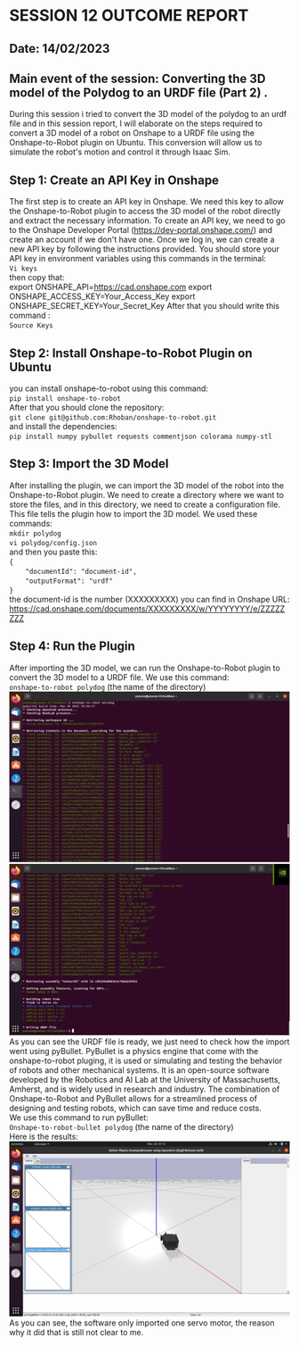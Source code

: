 # SESSION 12 OUTCOME REPORT
## Date: 14/02/2023
## Main event of the session: Converting the 3D model of the Polydog to an URDF file (Part 2) .
During this session i tried to convert the 3D model of the polydog to an urdf file and in this session report, I will elaborate on the steps required to convert a 3D model of a robot on Onshape to a URDF file using the Onshape-to-Robot plugin on Ubuntu. This conversion will allow us to simulate the robot's motion and control it through Isaac Sim.  

## Step 1: Create an API Key in Onshape  
The first step is to create an API key in Onshape. We need this key to allow the Onshape-to-Robot plugin to access the 3D model of the robot directly and extract the necessary information. To create an API key, we need to go to the Onshape Developer Portal (https://dev-portal.onshape.com/) and create an account if we don't have one. Once we log in, we can create a new API key by following the instructions provided.
You should store your API key in environment variables using this commands in the terminal:  
`Vi keys`        
then copy that:  
export ONSHAPE_API=https://cad.onshape.com
export ONSHAPE_ACCESS_KEY=Your_Access_Key
export ONSHAPE_SECRET_KEY=Your_Secret_Key
After that you should write this command :   
`Source Keys`

## Step 2: Install Onshape-to-Robot Plugin on Ubuntu  
you can install onshape-to-robot using this command:  
`pip install onshape-to-robot`   
After that you should clone the repository:  
`git clone git@github.com:Rhoban/onshape-to-robot.git `   
and install the dependencies:  
`pip install numpy pybullet requests commentjson colorama numpy-stl` 

## Step 3: Import the 3D Model  
After installing the plugin, we can import the 3D model of the robot into the Onshape-to-Robot plugin. We need to create a directory where we want to store the files, and in this directory, we need to create a configuration file. This file tells the plugin how to import the 3D model. We used these commands:  
`mkdir polydog`    
`vi polydog/config.json`  
and then you paste this:  
`{`  
`    "documentId": "document-id",`  
`    "outputFormat": "urdf"`  
`}`     
the document-id is the number (XXXXXXXXX) you can find in Onshape URL:
https://cad.onshape.com/documents/XXXXXXXXX/w/YYYYYYYY/e/ZZZZZZZZ  

## Step 4: Run the Plugin  
After importing the 3D model, we can run the Onshape-to-Robot plugin to convert the 3D model to a URDF file. We use this command:  
`onshape-to-robot polydog` (the name of the directory)   
![Alt text](S12/Capture%20d%E2%80%99%C3%A9cran%202023-02-18%20023003.png)  
![Alt text](S12/Capture%20d%E2%80%99%C3%A9cran%202023-02-18%20023102.png)  
As you can see the URDF file is ready, we just need to check how the import went using pyBullet. PyBullet is a physics engine that come with the onshape-to-robot pluging, it is used or simulating and testing the behavior of robots and other mechanical systems. It is an open-source software developed by the Robotics and AI Lab at the University of Massachusetts, Amherst, and is widely used in research and industry. The combination of Onshape-to-Robot and PyBullet allows for a streamlined process of designing and testing robots, which can save time and reduce costs.  
We use this command to run pyBullet:  
`Onshape-to-robot-bullet polydog`  (the name of the directory)  
Here is the results:  
![Alt text](S12/Capture%20d%E2%80%99%C3%A9cran%202023-02-20%20011327.png)  
As you can see, the software only imported one servo motor, the reason why it did that is still not clear to me.